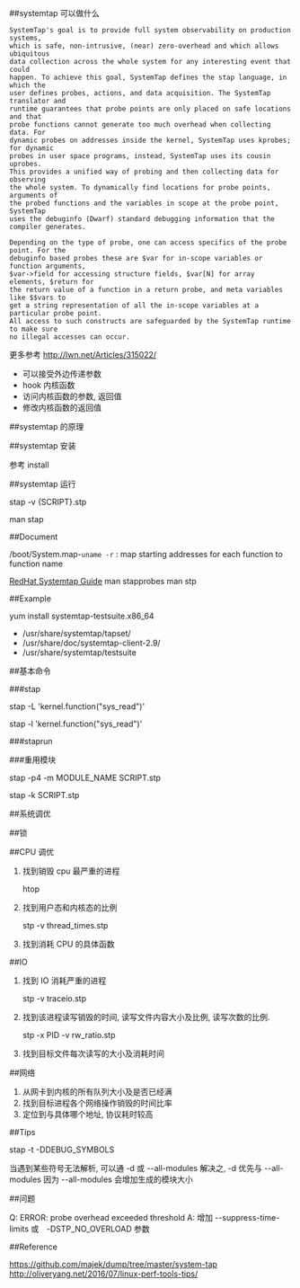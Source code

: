 



##systemtap 可以做什么

    SystemTap's goal is to provide full system observability on production systems,
    which is safe, non-intrusive, (near) zero-overhead and which allows ubiquitous
    data collection across the whole system for any interesting event that could
    happen. To achieve this goal, SystemTap defines the stap language, in which the
    user defines probes, actions, and data acquisition. The SystemTap translator and
    runtime guarantees that probe points are only placed on safe locations and that
    probe functions cannot generate too much overhead when collecting data. For
    dynamic probes on addresses inside the kernel, SystemTap uses kprobes; for dynamic
    probes in user space programs, instead, SystemTap uses its cousin uprobes.
    This provides a unified way of probing and then collecting data for observing
    the whole system. To dynamically find locations for probe points, arguments of
    the probed functions and the variables in scope at the probe point, SystemTap
    uses the debuginfo (Dwarf) standard debugging information that the compiler generates.

    Depending on the type of probe, one can access specifics of the probe point. For the
    debuginfo based probes these are $var for in-scope variables or function arguments,
    $var->field for accessing structure fields, $var[N] for array elements, $return for
    the return value of a function in a return probe, and meta variables like $$vars to
    get a string representation of all the in-scope variables at a particular probe point.
    All access to such constructs are safeguarded by the SystemTap runtime to make sure
    no illegal accesses can occur.

   更多参考 http://lwn.net/Articles/315022/


* 可以接受外边传递参数
* hook 内核函数
* 访问内核函数的参数, 返回值
* 修改内核函数的返回值

##systemtap 的原理

##systemtap 安装

参考 install

##systemtap 运行

stap -v {SCRIPT}.stp

man stap

##Document

/boot/System.map-`uname -r` : map starting addresses for each function to function name

[RedHat Systemtap Guide](https://access.redhat.com/documentation/en-US/Red_Hat_Enterprise_Linux/7/pdf/SystemTap_Beginners_Guide/Red_Hat_Enterprise_Linux-7-SystemTap_Beginners_Guide-en-US.pdf)
man stapprobes
man stp

##Example

yum install systemtap-testsuite.x86_64

* /usr/share/systemtap/tapset/
* /usr/share/doc/systemtap-client-2.9/
* /usr/share/systemtap/testsuite

##基本命令

###stap

stap -L 'kernel.function("sys_read")'

stap -l 'kernel.function("sys_read")'




###staprun

###重用模块

stap -p4 -m MODULE_NAME SCRIPT.stp

stap -k SCRIPT.stp

##系统调优

##锁



##CPU 调优

1. 找到销毁 cpu 最严重的进程

    htop

2. 找到用户态和内核态的比例

    stp -v thread_times.stp

3. 找到消耗 CPU 的具体函数


##IO

1. 找到 IO 消耗严重的进程

    stp -v traceio.stp

2. 找到该进程读写销毁的时间, 读写文件内容大小及比例, 读写次数的比例.

    stp -x PID -v rw_ratio.stp

3. 找到目标文件每次读写的大小及消耗时间


##网络

1. 从网卡到内核的所有队列大小及是否已经满
2. 找到目标进程各个网络操作销毁的时间比率
3. 定位到与具体哪个地址, 协议耗时较高


##Tips

stap -t -DDEBUG_SYMBOLS

当遇到某些符号无法解析, 可以通 -d 或 --all-modules 解决之, -d 优先与 --all-modules
因为 --all-modules 会增加生成的模块大小


##问题

Q: ERROR: probe overhead exceeded threshold
A: 增加 --suppress-time-limits 或　-DSTP_NO_OVERLOAD 参数



##Reference

https://github.com/majek/dump/tree/master/system-tap
http://oliveryang.net/2016/07/linux-perf-tools-tips/


